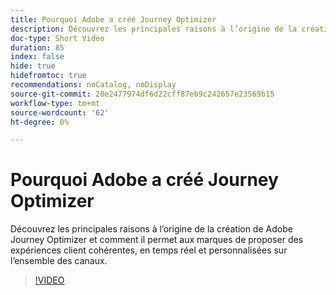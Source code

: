 ```yaml
---
title: Pourquoi Adobe a créé Journey Optimizer
description: Découvrez les principales raisons à l’origine de la création de Adobe Journey Optimizer et comment il permet aux marques de proposer des expériences client cohérentes, en temps réel et personnalisées sur l’ensemble des canaux.
doc-type: Short Video
duration: 85
index: false
hide: true
hidefromtoc: true
recommendations: noCatalog, noDisplay
source-git-commit: 28e2477974df6d22cff87eb9c242657e23569b15
workflow-type: tm+mt
source-wordcount: '62'
ht-degree: 0%

---
```



# Pourquoi Adobe a créé Journey Optimizer

Découvrez les principales raisons à l’origine de la création de Adobe Journey Optimizer et comment il permet aux marques de proposer des expériences client cohérentes, en temps réel et personnalisées sur l’ensemble des canaux.

<!-- 62_S520_3442520_84_why-adobe-built-journey-optimizer -->
>[!VIDEO](https://video.tv.adobe.com/v/3460499/?learn=on&enablevpops=true&captions=fre_fr)
